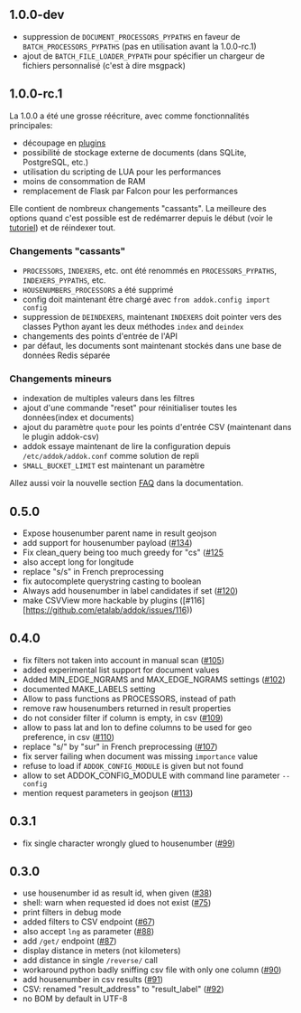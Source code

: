 ## 1.0.0-dev

- suppression de `DOCUMENT_PROCESSORS_PYPATHS` en faveur de `BATCH_PROCESSORS_PYPATHS`
  (pas en utilisation avant la 1.0.0-rc.1)
- ajout de `BATCH_FILE_LOADER_PYPATH` pour spécifier un chargeur de fichiers personnalisé (c'est à dire msgpack)

## 1.0.0-rc.1

La 1.0.0 a été une grosse réécriture, avec comme fonctionnalités principales:

- découpage en [plugins](http://addok.readthedocs.io/en/latest/plugins/)
- possibilité de stockage externe de documents (dans SQLite, PostgreSQL, etc.)
- utilisation du scripting de LUA pour les performances
- moins de consommation de RAM
- remplacement de Flask par Falcon pour les performances

Elle contient de nombreux changements "cassants". La meilleure des options
quand c'est possible est de redémarrer depuis le début (voir le
[tutoriel](http://addok.readthedocs.io/en/latest/tutorial/)) et de réindexer
tout.

### Changements "cassants"

- `PROCESSORS`, `INDEXERS`, etc. ont été renommés en `PROCESSORS_PYPATHS`,
  `INDEXERS_PYPATHS`, etc.
- `HOUSENUMBERS_PROCESSORS` a été supprimé
- config doit maintenant être chargé avec `from addok.config import config`
- suppression de `DEINDEXERS`, maintenant `INDEXERS` doit pointer vers des
  classes Python ayant les deux méthodes `index` and `deindex`
- changements des points d'entrée de l'API
- par défaut, les documents sont maintenant stockés dans une base de données Redis séparée

### Changements mineurs

- indexation de multiples valeurs dans les filtres
- ajout d'une commande "reset" pour réinitialiser toutes les données(index et
  documents)
- ajout du paramètre `quote` pour les points d'entrée CSV (maintenant dans
  le plugin addok-csv)
- addok essaye maintenant de lire la configuration depuis
  `/etc/addok/addok.conf` comme solution de repli
- `SMALL_BUCKET_LIMIT` est maintenant un paramètre

Allez aussi voir la nouvelle section
[FAQ](http://addok.readthedocs.io/en/latest/faq/) dans la documentation.


## 0.5.0
- Expose housenumber parent name in result geojson
- add support for housenumber payload ([#134](https://github.com/etalab/addok/issues/134))
- Fix clean_query being too much greedy for "cs" ([#125](https://github.com/etalab/addok/issues/125)
- also accept long for longitude
- replace "s/s" in French preprocessing
- fix autocomplete querystring casting to boolean
- Always add housenumber in label candidates if set ([#120](https://github.com/etalab/addok/issues/120))
- make CSVView more hackable by plugins ([#116][https://github.com/etalab/addok/issues/116))


## 0.4.0
- fix filters not taken into account in manual scan ([#105](https://github.com/etalab/addok/issues/105))
- added experimental list support for document values
- Added MIN_EDGE_NGRAMS and MAX_EDGE_NGRAMS settings ([#102](https://github.com/etalab/addok/issues/102))
- documented MAKE_LABELS setting
- Allow to pass functions as PROCESSORS, instead of path
- remove raw housenumbers returned in result properties
- do not consider filter if column is empty, in csv ([#109](https://github.com/etalab/addok/issues/109))
- allow to pass lat and lon to define columns to be used for geo preference, in csv ([#110](https://github.com/etalab/addok/issues/110))
- replace "s/" by "sur" in French preprocessing ([#107](https://github.com/etalab/addok/issues/107))
- fix server failing when document was missing `importance` value
- refuse to load if `ADDOK_CONFIG_MODULE` is given but not found
- allow to set ADDOK_CONFIG_MODULE with command line parameter `--config`
- mention request parameters in geojson ([#113](https://github.com/etalab/addok/issues/113))


## 0.3.1

- fix single character wrongly glued to housenumber ([#99](https://github.com/etalab/addok/issues/99))

## 0.3.0

- use housenumber id as result id, when given ([#38](https://github.com/etalab/addok/issues/38))
- shell: warn when requested id does not exist ([#75](https://github.com/etalab/addok/issues/75))
- print filters in debug mode
- added filters to CSV endpoint ([#67](https://github.com/etalab/addok/issues/67))
- also accept `lng` as parameter ([#88](https://github.com/etalab/addok/issues/88))
- add `/get/` endpoint ([#87](https://github.com/etalab/addok/issues/87))
- display distance in meters (not kilometers)
- add distance in single `/reverse/` call
- workaround python badly sniffing csv file with only one column ([#90](https://github.com/etalab/addok/issues/90))
- add housenumber in csv results ([#91](https://github.com/etalab/addok/issues/91))
- CSV: renamed "result_address" to "result_label" ([#92](https://github.com/etalab/addok/issues/92))
- no BOM by default in UTF-8
